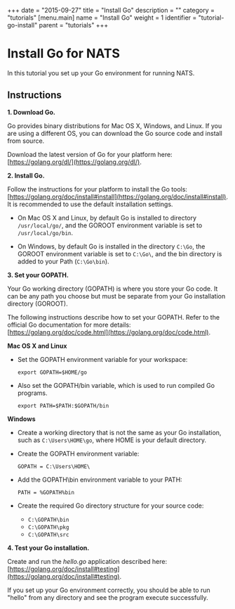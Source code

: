+++
date = "2015-09-27"
title = "Install Go"
description = ""
category = "tutorials"
[menu.main]
  name = "Install Go"
  weight = 1
  identifier = "tutorial-go-install"
  parent = "tutorials"
+++

# Install Go for NATS

In this tutorial you set up your Go environment for running NATS.

## Instructions

**1. Download Go.**

Go provides binary distributions for Mac OS X, Windows, and Linux. If you are using a different OS, you can download the Go source code and install from source.

Download the latest version of Go for your platform here: [https://golang.org/dl/](https://golang.org/dl/).

**2. Install Go.**

Follow the instructions for your platform to install the Go tools: [https://golang.org/doc/install#install](https://golang.org/doc/install#install). It is recommended to use the default installation settings.

- On Mac OS X and Linux, by default Go is installed to directory `/usr/local/go/`, and the GOROOT environment variable is set to `/usr/local/go/bin`.

- On Windows, by default Go is installed in the directory `C:\Go`, the GOROOT environment variable is set to `C:\Go\`, and the bin directory is added to your Path (`C:\Go\bin`).

**3. Set your GOPATH.**

Your Go working directory (GOPATH) is where you store your Go code. It can be any path you choose but must be separate from your Go installation directory (GOROOT).

The following instructions describe how to set your GOPATH. Refer to the official Go documentation for more details: [https://golang.org/doc/code.html](https://golang.org/doc/code.html).

**Mac OS X and Linux**

- Set the GOPATH environment variable for your workspace:

	```
	export GOPATH=$HOME/go
	```

- Also set the GOPATH/bin variable, which is used to run compiled Go programs.

	```
	export PATH=$PATH:$GOPATH/bin
	```

**Windows**

- Create a working directory that is not the same as your Go installation, such as `C:\Users\HOME\go`, where HOME is your default directory.

- Create the GOPATH environment variable:

	```
	GOPATH = C:\Users\HOME\
	```

- Add the GOPATH\bin environment variable to your PATH:

	```
	PATH = %GOPATH%bin
	```

- Create the required Go directory structure for your source code:

	- `C:\GOPATH\bin`
	- `C:\GOPATH\pkg`
	- `C:\GOPATH\src`

**4. Test your Go installation.**

Create and run the *hello.go* application described here: [https://golang.org/doc/install#testing](https://golang.org/doc/install#testing).

If you set up your Go environment correctly, you should be able to run "hello" from any directory and see the program execute successfully.
